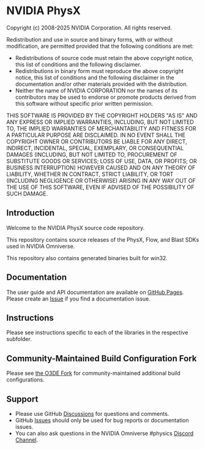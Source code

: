 # NVIDIA PhysX

Copyright (c) 2008-2025 NVIDIA Corporation. All rights reserved.

Redistribution and use in source and binary forms, with or without
modification, are permitted provided that the following conditions
are met:
 * Redistributions of source code must retain the above copyright
   notice, this list of conditions and the following disclaimer.
 * Redistributions in binary form must reproduce the above copyright
   notice, this list of conditions and the following disclaimer in the
   documentation and/or other materials provided with the distribution.
 * Neither the name of NVIDIA CORPORATION nor the names of its
   contributors may be used to endorse or promote products derived
   from this software without specific prior written permission.

THIS SOFTWARE IS PROVIDED BY THE COPYRIGHT HOLDERS "AS IS" AND ANY
EXPRESS OR IMPLIED WARRANTIES, INCLUDING, BUT NOT LIMITED TO, THE
IMPLIED WARRANTIES OF MERCHANTABILITY AND FITNESS FOR A PARTICULAR
PURPOSE ARE DISCLAIMED.  IN NO EVENT SHALL THE COPYRIGHT OWNER OR
CONTRIBUTORS BE LIABLE FOR ANY DIRECT, INDIRECT, INCIDENTAL, SPECIAL,
EXEMPLARY, OR CONSEQUENTIAL DAMAGES (INCLUDING, BUT NOT LIMITED TO,
PROCUREMENT OF SUBSTITUTE GOODS OR SERVICES; LOSS OF USE, DATA, OR
PROFITS; OR BUSINESS INTERRUPTION) HOWEVER CAUSED AND ON ANY THEORY
OF LIABILITY, WHETHER IN CONTRACT, STRICT LIABILITY, OR TORT
(INCLUDING NEGLIGENCE OR OTHERWISE) ARISING IN ANY WAY OUT OF THE USE
OF THIS SOFTWARE, EVEN IF ADVISED OF THE POSSIBILITY OF SUCH DAMAGE.

## Introduction

Welcome to the NVIDIA PhysX source code repository.

This repository contains source releases of the PhysX, Flow, and Blast SDKs used in NVIDIA Omniverse.

This repository also contains generated binaries built for win32.

## Documentation

The user guide and API documentation are available on [GitHub Pages](https://nvidia-omniverse.github.io/PhysX). Please create an [Issue](https://github.com/NVIDIA-Omniverse/PhysX/issues/) if you find a documentation issue.

## Instructions

Please see instructions specific to each of the libraries in the respective subfolder.

## Community-Maintained Build Configuration Fork

Please see [the O3DE Fork](https://github.com/o3de/PhysX) for community-maintained additional build configurations.

## Support

* Please use GitHub [Discussions](https://github.com/NVIDIA-Omniverse/PhysX/discussions/) for questions and comments.
* GitHub [Issues](https://github.com/NVIDIA-Omniverse/PhysX/issues) should only be used for bug reports or documentation issues.
* You can also ask questions in the NVIDIA Omniverse #physics [Discord Channel](https://discord.com/invite/XWQNJDNuaC).

